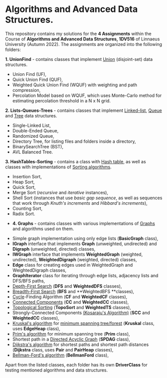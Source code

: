 # Algorithms and Advanced Data Structures.

This repository contains my solutions for the **4 Assignments** within the Course of **Algorithms and Advanced Data Structures, 1DV516** of Linnaeus University (Autumn 2022). The assignments are organized into the following folders:

  **1. UnionFind** - contains classes that implement [Union](https://en.wikipedia.org/wiki/Disjoint-set_data_structure) (disjoint-set) data structures.
  - Union Find (UF),
  - Quick Union Find (QUF),
  - Weighted Quick Union Find (WQUF) with weighting and path compression,
  - Percolation Model based on WQUF, which uses Monte-Carlo method for estimating percolation threshold in a N x N grid. 
              
  **2. Lists-Queues-Trees** - contains classes that implement [Linked-list](https://en.wikipedia.org/wiki/Linked_list), [Queue](https://en.wikipedia.org/wiki/Queue_(abstract_data_type)) and [Tree](https://en.wikipedia.org/wiki/Tree_(data_structure)) data structures.
  - Single-Linked List,
  - Double-Ended Queue, 
  - Randomized Queue, 
  - Directory Tree, for listing files and folders inside a directory,
  - BinarySearchTree (BST),
  - AVL Balanced Tree.          
                       
  **3. HashTables-Sorting** - contains a class with [Hash table](https://en.wikipedia.org/wiki/Hash_table), as well as classes with implementations of [Sorting algorithms](https://en.wikipedia.org/wiki/Sorting_algorithm).
  - Insertion Sort, 
  - Heap Sort, 
  - Quick Sort, 
  - Merge Sort (*recursive* and *iterative* instances), 
  - Shell Sort (instances that use *basic gap sequence*, as well as sequences that work through *Knuth's increments* and *Hibbard's increments*), 
  - Counting Sort,
  - Radix Sort.
                       
  * **4. Graphs** - contains classes with various implementations of [Graphs](https://en.wikipedia.org/wiki/Graph_(discrete_mathematics)) and algorithms used on them.
  - Simple graph implementation using only edge lists (**BasicGraph** class), 
  - **IGraph** interface that implements **Graph** (unweighted, undirected) and **Digraph** (unweighted, directed) classes, 
  - **IWGraph** interface that implements **WeightedGraph** (weighted, undirected), **WeightedDigraph** (weighted, directed) classes,
  - **Edge** class for creating edges used in WeightedGraph and WeightedDigraph classes,
  - **GraphIterator** class for iterating through edge lists, adjacency lists and DFS/BFS paths,
  - [Depth-First Search](https://en.wikipedia.org/wiki/Depth-first_search) (**DFS** and **WeightedDFS** classes),
  - [Breadth-First Search](https://en.wikipedia.org/wiki/Breadth-first_search) (**BFS** and **WeightedBFS **classes),
  - [Cycle](https://en.wikipedia.org/wiki/Cycle_(graph_theory))-Finding Algorithm (**CF** and **WeightedCF** classes),
  - [Connected Components](https://en.wikipedia.org/wiki/Component_(graph_theory)) (**CC** and **WeightedCC** classes),
  - [Topological Sorting](https://en.wikipedia.org/wiki/Topological_sorting) (**TopoSort** and **WeightedTS** classes),
  - Strongly-Connected Components [(Kosaraju's Algorithm)](https://en.wikipedia.org/wiki/Kosaraju%27s_algorithm) (**SCC** and **WeightedCC** classes),
  - [Kruskal's algorithm](https://en.wikipedia.org/wiki/Kruskal%27s_algorithm) for [minimum spanning tree/forest](https://en.wikipedia.org/wiki/Minimum_spanning_tree) (**Kruskal** class, uses **EdgeHeap** class),
  - [Prim's algorithm](https://en.wikipedia.org/wiki/Prim%27s_algorithm) for minimum spanning tree (**Prim** class),
  - Shortest path in a [Directed Acyclic Graph](https://en.wikipedia.org/wiki/Directed_acyclic_graph) (**SPDAG** class),
  - [Dijkstra's algorithm](https://en.wikipedia.org/wiki/Dijkstra%27s_algorithm) for shortest paths and shortest path distances (**Dijkstra** class, uses **Pair** and **PairHeap** classes),
  - [Bellman-Ford's algorithm](https://en.wikipedia.org/wiki/Bellman–Ford_algorithm) (**BellmanFord** class),
                  
Apart from the listed classes, each folder has its own **DriverClass** for testing mentioned algorithms and data structures.
